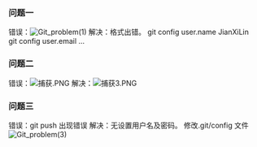 ### 问题一
错误：![Git_problem(1)](https://i.loli.net/2019/07/03/5d1c290c5289689318.png)
解决：格式出错。
	git config user.name JianXiLin  
	git config user.email ...  

### 问题二
错误：![捕获.PNG](1)
解决：![捕获3.PNG](2)

### 问题三
错误：git push 出现错误
解决：无设置用户名及密码。
	修改.git/config 文件
	![Git_problem(3)](https://i.loli.net/2019/07/03/5d1c26f3ed74524028.png)
